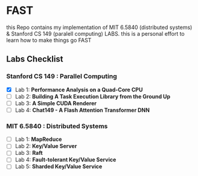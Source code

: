 # FAST
this Repo contains my implementation of MIT 6.5840 (distributed systems) &amp; Stanford CS 149 (paralell computing) LABS.
this is a personal effort to learn how to make things go FAST
## Labs Checklist

### Stanford CS 149 : **Parallel Computing**
- [x] Lab 1: **Performance Analysis on a Quad-Core CPU**
- [ ] Lab 2: **Building A Task Execution Library from the Ground Up**
- [ ] Lab 3: **A Simple CUDA Renderer**
- [ ] Lab 4: **Chat149 - A Flash Attention Transformer DNN**

### MIT 6.5840 : **Distributed Systems**
- [ ] Lab 1: **MapReduce**
- [ ] Lab 2: **Key/Value Server**
- [ ] Lab 3: **Raft**
- [ ] Lab 4: **Fault-tolerant Key/Value Service**
- [ ] Lab 5: **Sharded Key/Value Service**
